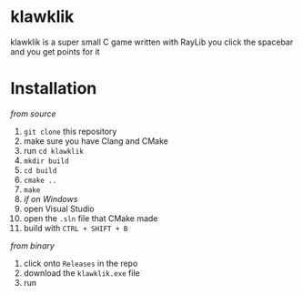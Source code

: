 # klawklik
klawklik is a super small C game written with RayLib 
you click the spacebar and you get points for it

# Installation
*from source*

1. `git clone` this repository
2. make sure you have Clang and CMake
3. run `cd klawklik`
4.  `mkdir build`
5.  `cd build`
6.  `cmake ..`
7.  `make`
8. *if on Windows*
9. open Visual Studio
10. open the `.sln` file that CMake made
11. build with `CTRL + SHIFT + B`

*from binary*
1. click onto `Releases` in the repo
2. download the `klawklik.exe` file
3. run

